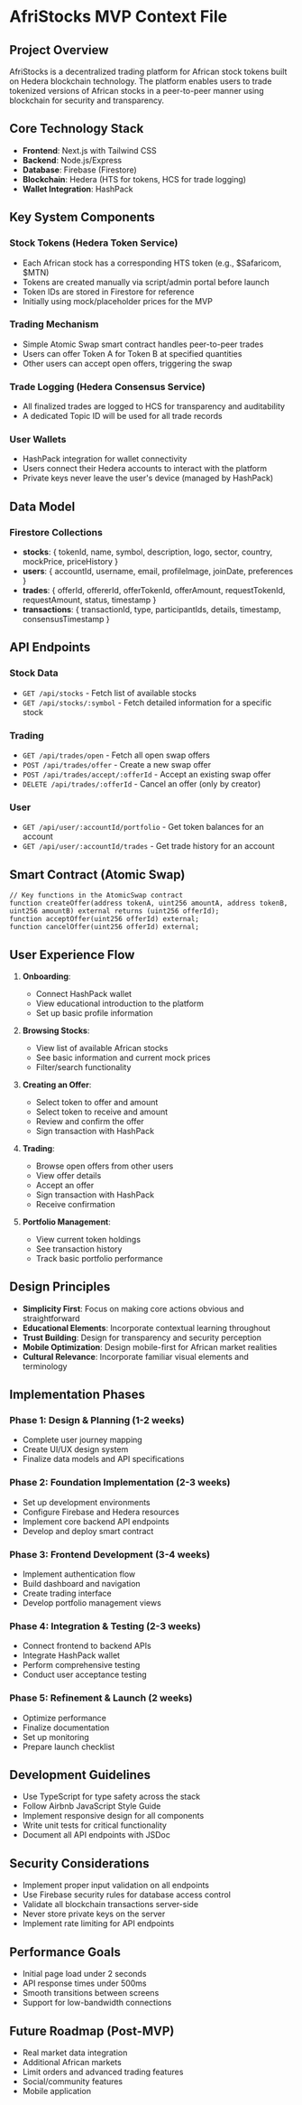 # AfriStocks MVP Context File

## Project Overview
AfriStocks is a decentralized trading platform for African stock tokens built on Hedera blockchain technology. The platform enables users to trade tokenized versions of African stocks in a peer-to-peer manner using blockchain for security and transparency.

## Core Technology Stack
- **Frontend**: Next.js with Tailwind CSS
- **Backend**: Node.js/Express
- **Database**: Firebase (Firestore)
- **Blockchain**: Hedera (HTS for tokens, HCS for trade logging)
- **Wallet Integration**: HashPack

## Key System Components

### Stock Tokens (Hedera Token Service)
- Each African stock has a corresponding HTS token (e.g., $Safaricom, $MTN)
- Tokens are created manually via script/admin portal before launch
- Token IDs are stored in Firestore for reference
- Initially using mock/placeholder prices for the MVP

### Trading Mechanism
- Simple Atomic Swap smart contract handles peer-to-peer trades
- Users can offer Token A for Token B at specified quantities
- Other users can accept open offers, triggering the swap

### Trade Logging (Hedera Consensus Service)
- All finalized trades are logged to HCS for transparency and auditability
- A dedicated Topic ID will be used for all trade records

### User Wallets
- HashPack integration for wallet connectivity
- Users connect their Hedera accounts to interact with the platform
- Private keys never leave the user's device (managed by HashPack)

## Data Model

### Firestore Collections
- **stocks**: { tokenId, name, symbol, description, logo, sector, country, mockPrice, priceHistory }
- **users**: { accountId, username, email, profileImage, joinDate, preferences }
- **trades**: { offerId, offererId, offerTokenId, offerAmount, requestTokenId, requestAmount, status, timestamp }
- **transactions**: { transactionId, type, participantIds, details, timestamp, consensusTimestamp }

## API Endpoints

### Stock Data
- `GET /api/stocks` - Fetch list of available stocks
- `GET /api/stocks/:symbol` - Fetch detailed information for a specific stock

### Trading
- `GET /api/trades/open` - Fetch all open swap offers
- `POST /api/trades/offer` - Create a new swap offer
- `POST /api/trades/accept/:offerId` - Accept an existing swap offer
- `DELETE /api/trades/:offerId` - Cancel an offer (only by creator)

### User
- `GET /api/user/:accountId/portfolio` - Get token balances for an account
- `GET /api/user/:accountId/trades` - Get trade history for an account

## Smart Contract (Atomic Swap)
```solidity
// Key functions in the AtomicSwap contract
function createOffer(address tokenA, uint256 amountA, address tokenB, uint256 amountB) external returns (uint256 offerId);
function acceptOffer(uint256 offerId) external;
function cancelOffer(uint256 offerId) external;
```

## User Experience Flow
1. **Onboarding**:
   - Connect HashPack wallet
   - View educational introduction to the platform
   - Set up basic profile information

2. **Browsing Stocks**:
   - View list of available African stocks
   - See basic information and current mock prices
   - Filter/search functionality

3. **Creating an Offer**:
   - Select token to offer and amount
   - Select token to receive and amount
   - Review and confirm the offer
   - Sign transaction with HashPack

4. **Trading**:
   - Browse open offers from other users
   - View offer details
   - Accept an offer
   - Sign transaction with HashPack
   - Receive confirmation

5. **Portfolio Management**:
   - View current token holdings
   - See transaction history
   - Track basic portfolio performance

## Design Principles
- **Simplicity First**: Focus on making core actions obvious and straightforward
- **Educational Elements**: Incorporate contextual learning throughout
- **Trust Building**: Design for transparency and security perception
- **Mobile Optimization**: Design mobile-first for African market realities
- **Cultural Relevance**: Incorporate familiar visual elements and terminology

## Implementation Phases

### Phase 1: Design & Planning (1-2 weeks)
- Complete user journey mapping
- Create UI/UX design system
- Finalize data models and API specifications

### Phase 2: Foundation Implementation (2-3 weeks)
- Set up development environments
- Configure Firebase and Hedera resources
- Implement core backend API endpoints
- Develop and deploy smart contract

### Phase 3: Frontend Development (3-4 weeks)
- Implement authentication flow
- Build dashboard and navigation
- Create trading interface
- Develop portfolio management views

### Phase 4: Integration & Testing (2-3 weeks)
- Connect frontend to backend APIs
- Integrate HashPack wallet
- Perform comprehensive testing
- Conduct user acceptance testing

### Phase 5: Refinement & Launch (2 weeks)
- Optimize performance
- Finalize documentation
- Set up monitoring
- Prepare launch checklist

## Development Guidelines
- Use TypeScript for type safety across the stack
- Follow Airbnb JavaScript Style Guide
- Implement responsive design for all components
- Write unit tests for critical functionality
- Document all API endpoints with JSDoc

## Security Considerations
- Implement proper input validation on all endpoints
- Use Firebase security rules for database access control
- Validate all blockchain transactions server-side
- Never store private keys on the server
- Implement rate limiting for API endpoints

## Performance Goals
- Initial page load under 2 seconds
- API response times under 500ms
- Smooth transitions between screens
- Support for low-bandwidth connections

## Future Roadmap (Post-MVP)
- Real market data integration
- Additional African markets
- Limit orders and advanced trading features
- Social/community features
- Mobile application